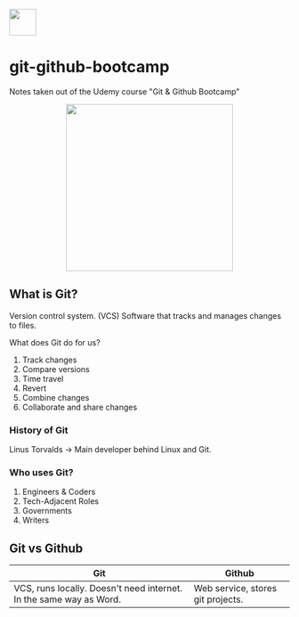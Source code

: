 <p>
	<img src="https://github.com/favicon.ico" width="48">
</p>

# git-github-bootcamp
Notes taken out of the Udemy course "Git &amp; Github Bootcamp"
<p style="text-align:center;">
	<img src="https://pbs.twimg.com/media/ElxgEdzW0AcROW2.jpg" width="300" class="center">
</p>

## What is Git?
Version control system. (VCS)
	Software that tracks and manages changes to files.

What does Git do for us?
1. Track changes
2. Compare versions
3. Time travel
4. Revert
5. Combine changes
6. Collaborate and share changes

### History of Git
Linus Torvalds -> Main developer behind Linux and Git.

### Who uses Git?
1. Engineers & Coders
2. Tech-Adjacent Roles
3. Governments
4. Writers


## Git vs Github
| Git                                                                | Github                            |
| ------------------------------------------------------------------ | --------------------------------- |
| VCS, runs locally. Doesn't need internet. In the same way as Word. | Web service, stores git projects. |


